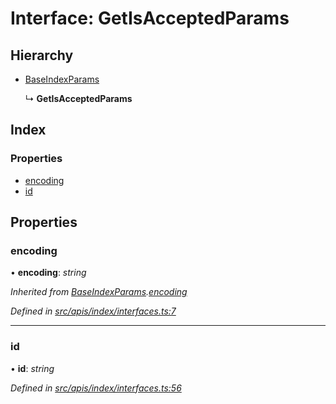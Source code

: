# Interface: GetIsAcceptedParams

## Hierarchy

- [BaseIndexParams](index_interfaces.baseindexparams)

  ↳ **GetIsAcceptedParams**

## Index

### Properties

- [encoding](index_interfaces.getisacceptedparams#encoding)
- [id](index_interfaces.getisacceptedparams#id)

## Properties

### encoding

• **encoding**: _string_

_Inherited from [BaseIndexParams](index_interfaces.baseindexparams).[encoding](index_interfaces.baseindexparams#encoding)_

_Defined in [src/apis/index/interfaces.ts:7](https://github.com/chain4travel/caminojs/blob/3883166/src/apis/index/interfaces.ts#L7)_

---

### id

• **id**: _string_

_Defined in [src/apis/index/interfaces.ts:56](https://github.com/chain4travel/caminojs/blob/3883166/src/apis/index/interfaces.ts#L56)_
